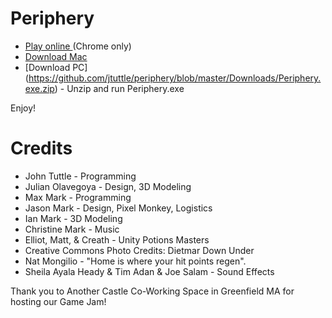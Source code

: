 # Periphery

* [Play online ](https://jtuttle.github.io/periphery/) (Chrome only)
* [Download Mac](https://github.com/jtuttle/periphery/blob/master/Downloads/Periphery.app.zip)
* [Download PC] (https://github.com/jtuttle/periphery/blob/master/Downloads/Periphery.exe.zip) - Unzip and run Periphery.exe

Enjoy!

# Credits
* John Tuttle - Programming
* Julian Olavegoya - Design, 3D Modeling
* Max Mark - Programming
* Jason Mark - Design, Pixel Monkey, Logistics
* Ian Mark - 3D Modeling
* Christine Mark - Music
* Elliot, Matt, & Creath - Unity Potions Masters
* Creative Commons Photo Credits: Dietmar Down Under 
* Nat Mongilio - "Home is where your hit points regen". 
* Sheila Ayala Heady & Tim Adan & Joe Salam - Sound Effects

Thank you to Another Castle Co-Working Space in Greenfield MA for hosting our Game Jam!
